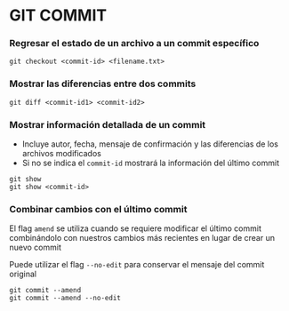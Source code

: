 # GIT COMMIT

### Regresar el estado de un archivo a un commit específico
```shell script
git checkout <commit-id> <filename.txt>
```

### Mostrar las diferencias entre dos commits
```shell script
git diff <commit-id1> <commit-id2>
```

### Mostrar información detallada de un commit
- Incluye autor, fecha, mensaje de confirmación y las diferencias de los archivos modificados
- Si no se indica el `commit-id` mostrará la información del último commit
```shell script
git show
git show <commit-id>
```

### Combinar cambios con el último commit
El flag `amend` se utiliza cuando se requiere modificar el último commit combinándolo con nuestros cambios más recientes
en lugar de crear un nuevo commit

Puede utilizar el flag `--no-edit` para conservar el mensaje del commit original
```shell script
git commit --amend
git commit --amend --no-edit
```
